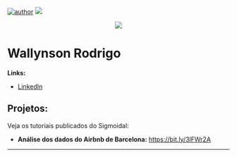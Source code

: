 [![author](https://img.shields.io/badge/author-wrodrigohs-red.svg)](https://www.linkedin.com/in/wrodrigohs/) [![](https://img.shields.io/badge/python-3.8+-blue.svg)](https://www.python.org/downloads/release/python-388//)

<p align="center">
  <img src="https://image.freepik.com/vetores-gratis/grafico-3d-da-terra-que-simboliza-a-ilustracao-do-comercio-global_456031-125.jpg" >
</p>

# Wallynson Rodrigo

**Links:**
* [LinkedIn](https://www.linkedin.com/in/wrodrigohs)

## Projetos:
Veja os tutoriais publicados do Sigmoidal:

* **Análise dos dados do Airbnb de Barcelona:** https://bit.ly/3lFWr2A

---

